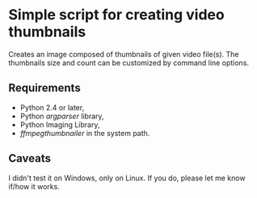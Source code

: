 Simple script for creating video thumbnails
===========================================
Creates an image composed of thumbnails of given video file(s). The thumbnails size and count can be customized by command line options.

Requirements
------------
 - Python 2.4 or later,
 - Python *argparser* library,
 - Python Imaging Library,
 - *ffmpegthumbnailer* in the system path.

Caveats
-------
I didn't test it on Windows, only on Linux. If you do, please let me know if/how it works.
